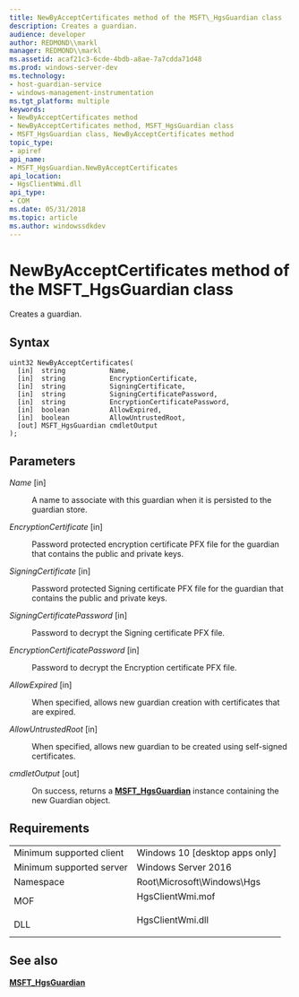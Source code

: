 ```yaml
---
title: NewByAcceptCertificates method of the MSFT\_HgsGuardian class
description: Creates a guardian.
audience: developer
author: REDMOND\\markl
manager: REDMOND\\markl
ms.assetid: acaf21c3-6cde-4bdb-a8ae-7a7cdda71d48
ms.prod: windows-server-dev
ms.technology:
- host-guardian-service
- windows-management-instrumentation
ms.tgt_platform: multiple
keywords:
- NewByAcceptCertificates method
- NewByAcceptCertificates method, MSFT_HgsGuardian class
- MSFT_HgsGuardian class, NewByAcceptCertificates method
topic_type:
- apiref
api_name:
- MSFT_HgsGuardian.NewByAcceptCertificates
api_location:
- HgsClientWmi.dll
api_type:
- COM
ms.date: 05/31/2018
ms.topic: article
ms.author: windowssdkdev
---
```


# NewByAcceptCertificates method of the MSFT\_HgsGuardian class

Creates a guardian.

## Syntax


```mof
uint32 NewByAcceptCertificates(
  [in]  string           Name,
  [in]  string           EncryptionCertificate,
  [in]  string           SigningCertificate,
  [in]  string           SigningCertificatePassword,
  [in]  string           EncryptionCertificatePassword,
  [in]  boolean          AllowExpired,
  [in]  boolean          AllowUntrustedRoot,
  [out] MSFT_HgsGuardian cmdletOutput
);
```



## Parameters

<dl> <dt>

*Name* \[in\]
</dt> <dd>

A name to associate with this guardian when it is persisted to the guardian store.

</dd> <dt>

*EncryptionCertificate* \[in\]
</dt> <dd>

Password protected encryption certificate PFX file for the guardian that contains the public and private keys.

</dd> <dt>

*SigningCertificate* \[in\]
</dt> <dd>

Password protected Signing certificate PFX file for the guardian that contains the public and private keys.

</dd> <dt>

*SigningCertificatePassword* \[in\]
</dt> <dd>

Password to decrypt the Signing certificate PFX file.

</dd> <dt>

*EncryptionCertificatePassword* \[in\]
</dt> <dd>

Password to decrypt the Encryption certificate PFX file.

</dd> <dt>

*AllowExpired* \[in\]
</dt> <dd>

When specified, allows new guardian creation with certificates that are expired.

</dd> <dt>

*AllowUntrustedRoot* \[in\]
</dt> <dd>

When specified, allows new guardian to be created using self-signed certificates.

</dd> <dt>

*cmdletOutput* \[out\]
</dt> <dd>

On success, returns a [**MSFT\_HgsGuardian**](msft-hgsguardian.md) instance containing the new Guardian object.

</dd> </dl>

## Requirements



|                                     |                                                                                             |
|-------------------------------------|---------------------------------------------------------------------------------------------|
| Minimum supported client<br/> | Windows 10 \[desktop apps only\]<br/>                                                 |
| Minimum supported server<br/> | Windows Server 2016<br/>                                                              |
| Namespace<br/>                | Root\\Microsoft\\Windows\\Hgs<br/>                                                    |
| MOF<br/>                      | <dl> <dt>HgsClientWmi.mof</dt> </dl> |
| DLL<br/>                      | <dl> <dt>HgsClientWmi.dll</dt> </dl> |



## See also

<dl> <dt>

[**MSFT\_HgsGuardian**](msft-hgsguardian.md)
</dt> </dl>

 

 





